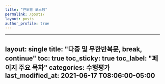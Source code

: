```yaml
---
title: "연도별 포스팅"
permalink: /posts/
layout: posts
author_profile: true
---
```


---
layout: single
title: "다중 및 무한반복문, break, continue"
toc: true
toc_sticky: true
toc_label: "페이지 주요 목차" categories: 수행평가
last_modified_at: 2021-06-17 T08:06:00-05:00
---
